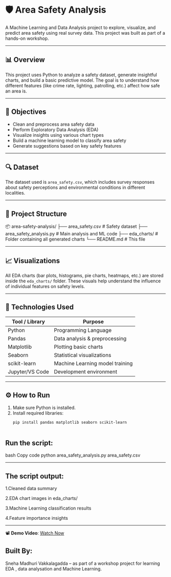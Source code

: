 # 🛡️ Area Safety Analysis

A Machine Learning and Data Analysis project to explore, visualize, and predict area safety using real survey data. This project was built as part of a hands-on workshop.

---

## 📊 Overview

This project uses Python to analyze a safety dataset, generate insightful charts, and build a basic predictive model. The goal is to understand how different features (like crime rate, lighting, patrolling, etc.) affect how safe an area is.

---

## 🎯 Objectives

- Clean and preprocess area safety data
- Perform Exploratory Data Analysis (EDA)
- Visualize insights using various chart types
- Build a machine learning model to classify area safety
- Generate suggestions based on key safety features

---

## 🔍 Dataset

The dataset used is `area_safety.csv`, which includes survey responses about safety perceptions and environmental conditions in different localities.

---

## 📁 Project Structure

📦 area-safety-analysis/
├── area_safety.csv # Safety dataset
├── area_safety_analysis.py # Main analysis and ML code
├── eda_charts/ # Folder containing all generated charts
└── README.md # This file

---

## 📈 Visualizations

All EDA charts (bar plots, histograms, pie charts, heatmaps, etc.) are stored inside the `eda_charts/` folder. These visuals help understand the influence of individual features on safety levels.

---

## 🧪 Technologies Used

| Tool / Library | Purpose                          |
|----------------|----------------------------------|
| Python         | Programming Language             |
| Pandas         | Data analysis & preprocessing    |
| Matplotlib     | Plotting basic charts            |
| Seaborn        | Statistical visualizations       |
| scikit-learn   | Machine Learning model training  |
| Jupyter/VS Code| Development environment          |

---

## ⚙️ How to Run

1. Make sure Python is installed.
2. Install required libraries:
   ```bash
   pip install pandas matplotlib seaborn scikit-learn
 
## Run the script:

bash
Copy code
python area_safety_analysis.py area_safety.csv

----

## The script output:

1.Cleaned data summary

2.EDA chart images in eda_charts/

3.Machine Learning classification results

4.Feature importance insights

---

📽️ **Demo Video**: [Watch Now](https://drive.google.com/file/d/1H1yUykn3EdwdKM99NdDKhKfMe5DJ7NzT/view?usp=sharing)

## Built By:

Sneha Madhuri Vakkalagadda – as part of a workshop project for learning EDA , data analysation and Machine Learning.






